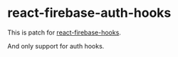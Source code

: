 # react-firebase-auth-hooks

This is patch for [react-firebase-hooks](https://github.com/csfrequency/react-firebase-hooks).

And only support for auth hooks.
